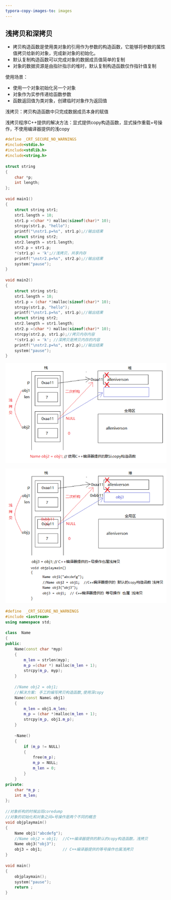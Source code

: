 ```yaml
---
typora-copy-images-to: images
---
```


## 浅拷贝和深拷贝

- 拷贝构造函数是使用类对象的引用作为参数的构造函数，它能够将参数的属性值拷贝给新的对象，完成新对象的初始化。
- 默认复制构造函数可以完成对象的数据成员值简单的复制
- 对象的数据资源是由指针指示的堆时，默认复制构造函数仅作指针值复制

使用场景：

- 使用一个对象初始化另一个对象
- 对象作为实参传递给函数参数
- 函数返回值为类对象，创建临时对象作为返回值

浅拷贝：拷贝构造函数中只完成数据成员本身的赋值

浅拷贝程序C++提供的解决方法：显式提供copy构造函数，显式操作重载=号操作，不使用编译器提供的浅copy

```C++
#define _CRT_SECURE_NO_WARNINGS  
#include<stdio.h>  
#include<stdlib.h>  
#include<string.h>  
  
struct string  
{  
    char *p;  
    int length;  
};  
  
void main1()  
{  
    struct string str1;  
    str1.length = 10;  
    str1.p =(char *) malloc(sizeof(char)* 10);  
    strcpy(str1.p, "hello");  
    printf("\nstr1.p=%s", str1.p);//输出结果  
    struct string str2;  
    str2.length = str1.length;  
    str2.p = str1.p;  
    *(str1.p) = 'k';//浅拷贝，共享内存  
    printf("\nstr2.p=%s", str2.p);//输出结果  
    system("pause");  
}  
  
void main2()  
{  
    struct string str1;  
    str1.length = 10;  
    str1.p = (char *)malloc(sizeof(char)* 10);  
    strcpy(str1.p, "hello");  
    printf("\nstr1.p=%s", str1.p);//输出结果  
    struct string str2;  
    str2.length = str1.length;  
    str2.p =(char *) malloc(sizeof(char)* 10);  
    strcpy(str2.p, str1.p);//拷贝内存内容  
    *(str1.p) = 'k'; //深拷贝是拷贝内存的内容
    printf("\nstr2.p=%s", str2.p);//输出结果  
    system("pause");  
}  
```

![1499937466328](images/1499937466328.png)

![1499938138216](images/1499938138216.png)

```c++
#define  _CRT_SECURE_NO_WARNINGS 
#include <iostream>
using namespace std;

class  Name
{
public:
	Name(const char *myp)
	{
		m_len = strlen(myp);
		m_p =(char *) malloc(m_len + 1);
		strcpy(m_p, myp);
	}

	//Name obj2 = obj1;
	//解决方案: 手工的编写拷贝构造函数,使用深copy
	Name(const Name& obj1)
	{
		m_len = obj1.m_len;
		m_p = (char *)malloc(m_len + 1);
		strcpy(m_p, obj1.m_p);
	}

	~Name()
	{
		if (m_p != NULL)
		{
			free(m_p);
			m_p = NULL;
			m_len = 0;
		}
	}
private:
	char *m_p ;
	int m_len; 
};

//对象析构的时候出现coredump
//对象的初始化和对象之间=号操作是两个不同的概念
void objplaymain()
{
	Name obj1("abcdefg");
	//Name obj2 = obj1;  //C++编译器提供的默认的copy构造函数，浅拷贝
	Name obj3("obj3");
	obj3 = obj1;         // C++编译器提供的等号操作也属浅拷贝
}

void main()
{
	objplaymain();
	system("pause");
	return ;
}
```